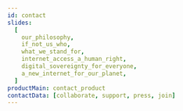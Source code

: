 ```yaml
---
id: contact
slides:
  [
    our_philosophy,
    if_not_us_who,
    what_we_stand_for,
    internet_access_a_human_right,
    digital_sovereignty_for_everyone,
    a_new_internet_for_our_planet,
  ]
productMain: contact_product
contactData: [collaborate, support, press, join]
---
```

